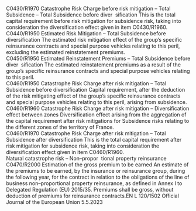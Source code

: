  
C0430/R1970  Catastrophe Risk Charge 
before risk mitigation – 
Total Subsidence – Total 
Subsidence before diver ­
sification  This is the total capital requirement before risk mitigation for subsidence risk, 
taking into consideration the diversification effect given in item C0430/R1960.  
C0440/R1950  Estimated Risk Mitigation 
– Total Subsidence 
before diversification  The estimated risk mitigation effect of the group’s specific reinsurance contracts 
and special purpose vehicles relating to this peril, excluding the estimated 
reinstatement premiums.  
C0450/R1950  Estimated Reinstatement 
Premiums – Total 
Subsidence before diver ­
sification  The estimated reinstatement premiums as a result of the group’s specific 
reinsurance contracts and special purpose vehicles relating to this peril.  
C0460/R1950  Catastrophe Risk Charge 
after risk mitigation – 
Total Subsidence before 
diversification  Capital requirement, after the deduction of the risk mitigating effect of the group’s 
specific reinsurance contracts and special purpose vehicles relating to this peril, 
arising from subsidence.  
C0460/R1960  Catastrophe Risk Charge 
after risk mitigation – 
Diversification effect 
between zones  Diversification effect arising from the aggregation of the capital requirement after 
risk mitigations for Subsidence risks relating to the different zones of the territory 
of France.  
C0460/R1970  Catastrophe Risk Charge 
after risk mitigation – 
Total Subsidence after 
diversification  This is the total capital requirement after risk mitigation for subsidence risk, 
taking into consideration the diversification effect given in item C0460/R1960.  
Natural catastrophe 
risk – Non–propor ­
tional property 
reinsurance  
C0470/R2000  Estimation of the gross 
premium to be earned  An estimate of the premiums to be earned, by the insurance or reinsurance group, 
during the following year, for the contract in relation to the obligations of the line 
of business non–proportional property reinsurance, as defined in Annex I to 
Delegated Regulation (EU) 2015/35. 
Premiums shall be gross, without deduction of premiums for reinsurance 
contracts.EN  L 120/1502 Official Journal of the European Union 5.5.2023